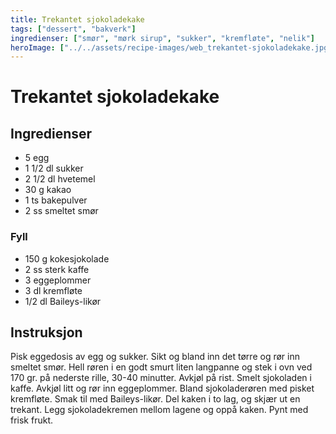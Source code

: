```yaml
---
title: Trekantet sjokoladekake
tags: ["dessert", "bakverk"]
ingredienser: ["smør", "mørk sirup", "sukker", "kremfløte", "nelik"]
heroImage: ["../../assets/recipe-images/web_trekantet-sjokoladekake.jpg"]
---
```


# Trekantet sjokoladekake

## Ingredienser

- 5 egg
- 1 1/2 dl sukker
- 2 1/2 dl hvetemel
- 30 g kakao
- 1 ts bakepulver
- 2 ss smeltet smør

### Fyll

- 150 g kokesjokolade
- 2 ss sterk kaffe
- 3 eggeplommer
- 3 dl kremfløte
- 1/2 dl Baileys-likør

## Instruksjon

Pisk eggedosis av egg og sukker. Sikt og bland inn det tørre og rør inn smeltet smør. Hell røren i en godt smurt liten langpanne og stek i ovn ved 170 gr. på nederste rille, 30-40 minutter. Avkjøl på rist. Smelt sjokoladen i kaffe. Avkjøl litt og rør inn eggeplommer. Bland sjokoladerøren med pisket kremfløte. Smak til med Baileys-likør. Del kaken i to lag, og skjær ut en trekant. Legg sjokoladekremen mellom lagene og oppå kaken. Pynt med frisk frukt.
